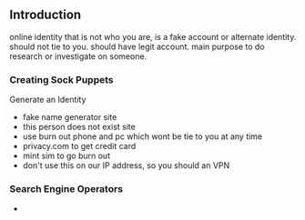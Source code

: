 ## Introduction

online identity that is not who you are, is a fake account or alternate identity. should not tie to you. should have legit account. main purpose to do research or investigate on someone.

### Creating Sock Puppets
Generate an Identity
- fake name generator site
- this person does not exist site
- use burn out phone and pc which wont be tie to you at any time
- privacy.com to get credit card
- mint sim to go burn out
- don't use this on our IP address, so you should an VPN
### Search Engine Operators
- 
